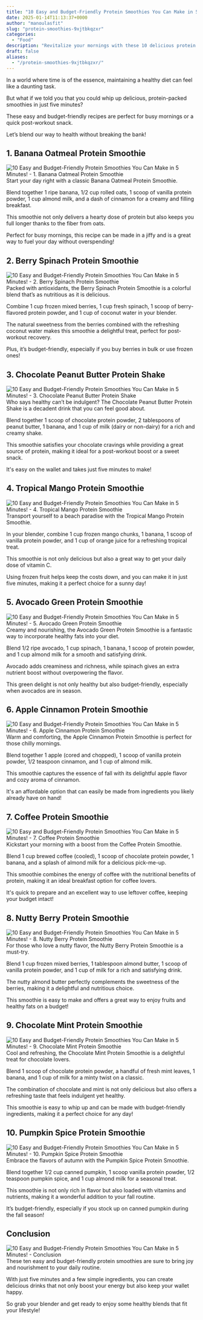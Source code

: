 ```yaml
---
title: "10 Easy and Budget-Friendly Protein Smoothies You Can Make in 5 Minutes!"
date: 2025-01-14T11:13:37+0000
author: "manoulasfit"
slug: "protein-smoothies-9xjtbkqzxr"
categories:
  - "Food"
description: "Revitalize your mornings with these 10 delicious protein smoothies that won’t break the bank! In just 5 minutes, you can whip up nutritious blends that fuel your day and satisfy your taste buds. Say goodbye to expensive store-bought options and hello to quick, healthy, and wallet-friendly creations!"
draft: false
aliases:
  - "/protein-smoothies-9xjtbkqzxr/"
---
```

In a world where time is of the essence, maintaining a healthy diet can feel like a daunting task. 

But what if we told you that you could whip up delicious, protein-packed smoothies in just five minutes? 

These easy and budget-friendly recipes are perfect for busy mornings or a quick post-workout snack. 

Let’s blend our way to health without breaking the bank!

## 1. Banana Oatmeal Protein Smoothie
![10 Easy and Budget-Friendly Protein Smoothies You Can Make in 5 Minutes! - 1. Banana Oatmeal Protein Smoothie](/10-Easy-and-Budget-Friendly-Protein-Smoothies-You-Can-Make-in-5-Minutes-1.-Banana-Oatmeal-Protein-Smoothie.webp)Start your day right with a classic Banana Oatmeal Protein Smoothie. 

Blend together 1 ripe banana, 1/2 cup rolled oats, 1 scoop of vanilla protein powder, 1 cup almond milk, and a dash of cinnamon for a creamy and filling breakfast. 

This smoothie not only delivers a hearty dose of protein but also keeps you full longer thanks to the fiber from oats. 

Perfect for busy mornings, this recipe can be made in a jiffy and is a great way to fuel your day without overspending!

## 2. Berry Spinach Protein Smoothie
![10 Easy and Budget-Friendly Protein Smoothies You Can Make in 5 Minutes! - 2. Berry Spinach Protein Smoothie](/10-Easy-and-Budget-Friendly-Protein-Smoothies-You-Can-Make-in-5-Minutes-2.-Berry-Spinach-Protein-Smoothie.webp)Packed with antioxidants, the Berry Spinach Protein Smoothie is a colorful blend that’s as nutritious as it is delicious. 

Combine 1 cup frozen mixed berries, 1 cup fresh spinach, 1 scoop of berry-flavored protein powder, and 1 cup of coconut water in your blender. 

The natural sweetness from the berries combined with the refreshing coconut water makes this smoothie a delightful treat, perfect for post-workout recovery. 

Plus, it’s budget-friendly, especially if you buy berries in bulk or use frozen ones!

## 3. Chocolate Peanut Butter Protein Shake
![10 Easy and Budget-Friendly Protein Smoothies You Can Make in 5 Minutes! - 3. Chocolate Peanut Butter Protein Shake](/10-Easy-and-Budget-Friendly-Protein-Smoothies-You-Can-Make-in-5-Minutes-3.-Chocolate-Peanut-Butter-Protein-Shake.webp)Who says healthy can’t be indulgent? The Chocolate Peanut Butter Protein Shake is a decadent drink that you can feel good about. 

Blend together 1 scoop of chocolate protein powder, 2 tablespoons of peanut butter, 1 banana, and 1 cup of milk (dairy or non-dairy) for a rich and creamy shake. 

This smoothie satisfies your chocolate cravings while providing a great source of protein, making it ideal for a post-workout boost or a sweet snack. 

It's easy on the wallet and takes just five minutes to make!

## 4. Tropical Mango Protein Smoothie
![10 Easy and Budget-Friendly Protein Smoothies You Can Make in 5 Minutes! - 4. Tropical Mango Protein Smoothie](/10-Easy-and-Budget-Friendly-Protein-Smoothies-You-Can-Make-in-5-Minutes-4.-Tropical-Mango-Protein-Smoothie.webp)Transport yourself to a beach paradise with the Tropical Mango Protein Smoothie. 

In your blender, combine 1 cup frozen mango chunks, 1 banana, 1 scoop of vanilla protein powder, and 1 cup of orange juice for a refreshing tropical treat. 

This smoothie is not only delicious but also a great way to get your daily dose of vitamin C. 

Using frozen fruit helps keep the costs down, and you can make it in just five minutes, making it a perfect choice for a sunny day!

## 5. Avocado Green Protein Smoothie
![10 Easy and Budget-Friendly Protein Smoothies You Can Make in 5 Minutes! - 5. Avocado Green Protein Smoothie](/10-Easy-and-Budget-Friendly-Protein-Smoothies-You-Can-Make-in-5-Minutes-5.-Avocado-Green-Protein-Smoothie.webp)Creamy and nourishing, the Avocado Green Protein Smoothie is a fantastic way to incorporate healthy fats into your diet. 

Blend 1/2 ripe avocado, 1 cup spinach, 1 banana, 1 scoop of protein powder, and 1 cup almond milk for a smooth and satisfying drink. 

Avocado adds creaminess and richness, while spinach gives an extra nutrient boost without overpowering the flavor. 

This green delight is not only healthy but also budget-friendly, especially when avocados are in season.

## 6. Apple Cinnamon Protein Smoothie
![10 Easy and Budget-Friendly Protein Smoothies You Can Make in 5 Minutes! - 6. Apple Cinnamon Protein Smoothie](/10-Easy-and-Budget-Friendly-Protein-Smoothies-You-Can-Make-in-5-Minutes-6.-Apple-Cinnamon-Protein-Smoothie.webp)Warm and comforting, the Apple Cinnamon Protein Smoothie is perfect for those chilly mornings. 

Blend together 1 apple (cored and chopped), 1 scoop of vanilla protein powder, 1/2 teaspoon cinnamon, and 1 cup of almond milk. 

This smoothie captures the essence of fall with its delightful apple flavor and cozy aroma of cinnamon. 

It's an affordable option that can easily be made from ingredients you likely already have on hand!

## 7. Coffee Protein Smoothie
![10 Easy and Budget-Friendly Protein Smoothies You Can Make in 5 Minutes! - 7. Coffee Protein Smoothie](/10-Easy-and-Budget-Friendly-Protein-Smoothies-You-Can-Make-in-5-Minutes-7.-Coffee-Protein-Smoothie.webp)Kickstart your morning with a boost from the Coffee Protein Smoothie. 

Blend 1 cup brewed coffee (cooled), 1 scoop of chocolate protein powder, 1 banana, and a splash of almond milk for a delicious pick-me-up. 

This smoothie combines the energy of coffee with the nutritional benefits of protein, making it an ideal breakfast option for coffee lovers. 

It's quick to prepare and an excellent way to use leftover coffee, keeping your budget intact!

## 8. Nutty Berry Protein Smoothie
![10 Easy and Budget-Friendly Protein Smoothies You Can Make in 5 Minutes! - 8. Nutty Berry Protein Smoothie](/10-Easy-and-Budget-Friendly-Protein-Smoothies-You-Can-Make-in-5-Minutes-8.-Nutty-Berry-Protein-Smoothie.webp)For those who love a nutty flavor, the Nutty Berry Protein Smoothie is a must-try. 

Blend 1 cup frozen mixed berries, 1 tablespoon almond butter, 1 scoop of vanilla protein powder, and 1 cup of milk for a rich and satisfying drink. 

The nutty almond butter perfectly complements the sweetness of the berries, making it a delightful and nutritious choice. 

This smoothie is easy to make and offers a great way to enjoy fruits and healthy fats on a budget!

## 9. Chocolate Mint Protein Smoothie
![10 Easy and Budget-Friendly Protein Smoothies You Can Make in 5 Minutes! - 9. Chocolate Mint Protein Smoothie](/10-Easy-and-Budget-Friendly-Protein-Smoothies-You-Can-Make-in-5-Minutes-9.-Chocolate-Mint-Protein-Smoothie.webp)Cool and refreshing, the Chocolate Mint Protein Smoothie is a delightful treat for chocolate lovers. 

Blend 1 scoop of chocolate protein powder, a handful of fresh mint leaves, 1 banana, and 1 cup of milk for a minty twist on a classic. 

The combination of chocolate and mint is not only delicious but also offers a refreshing taste that feels indulgent yet healthy. 

This smoothie is easy to whip up and can be made with budget-friendly ingredients, making it a perfect choice for any day!

## 10. Pumpkin Spice Protein Smoothie
![10 Easy and Budget-Friendly Protein Smoothies You Can Make in 5 Minutes! - 10. Pumpkin Spice Protein Smoothie](/10-Easy-and-Budget-Friendly-Protein-Smoothies-You-Can-Make-in-5-Minutes-10.-Pumpkin-Spice-Protein-Smoothie.webp)Embrace the flavors of autumn with the Pumpkin Spice Protein Smoothie. 

Blend together 1/2 cup canned pumpkin, 1 scoop vanilla protein powder, 1/2 teaspoon pumpkin spice, and 1 cup almond milk for a seasonal treat. 

This smoothie is not only rich in flavor but also loaded with vitamins and nutrients, making it a wonderful addition to your fall routine. 

It’s budget-friendly, especially if you stock up on canned pumpkin during the fall season!

## Conclusion
![10 Easy and Budget-Friendly Protein Smoothies You Can Make in 5 Minutes! - Conclusion](/10-Easy-and-Budget-Friendly-Protein-Smoothies-You-Can-Make-in-5-Minutes-Conclusion.webp)These ten easy and budget-friendly protein smoothies are sure to bring joy and nourishment to your daily routine. 

With just five minutes and a few simple ingredients, you can create delicious drinks that not only boost your energy but also keep your wallet happy. 

So grab your blender and get ready to enjoy some healthy blends that fit your lifestyle!